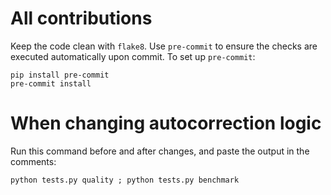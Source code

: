 # All contributions
Keep the code clean with `flake8`. Use `pre-commit` to ensure the checks are executed automatically upon commit. To set up `pre-commit`:
```
pip install pre-commit
pre-commit install
```

# When changing autocorrection logic
Run this command before and after changes, and paste the output in the comments:
```
python tests.py quality ; python tests.py benchmark
```
